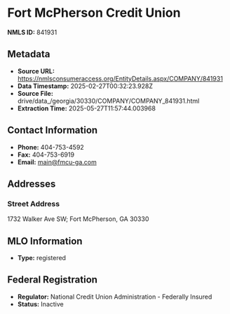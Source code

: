 # Fort McPherson Credit Union

**NMLS ID:** 841931

## Metadata
- **Source URL:** https://nmlsconsumeraccess.org/EntityDetails.aspx/COMPANY/841931
- **Data Timestamp:** 2025-02-27T00:32:23.928Z
- **Source File:** drive/data_/georgia/30330/COMPANY/COMPANY_841931.html
- **Extraction Time:** 2025-05-27T11:57:44.003968

## Contact Information
- **Phone:** 404-753-4592
- **Fax:** 404-753-6919
- **Email:** main@fmcu-ga.com

## Addresses
### Street Address
1732 Walker Ave SW; Fort McPherson, GA 30330

## MLO Information
- **Type:** registered

## Federal Registration
- **Regulator:** National Credit Union Administration - Federally Insured
- **Status:** Inactive
